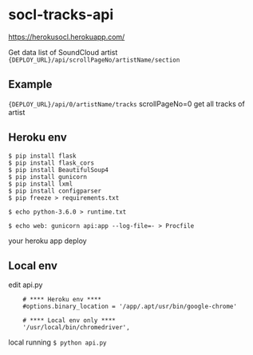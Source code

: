 # socl-tracks-api
https://herokusocl.herokuapp.com/

Get data list of SoundCloud artist
```{DEPLOY_URL}/api/scrollPageNo/artistName/section```

## Example
```{DEPLOY_URL}/api/0/artistName/tracks```
scrollPageNo=0 get all tracks of artist

## Heroku env
```
$ pip install flask
$ pip install flask_cors
$ pip install BeautifulSoup4
$ pip install gunicorn
$ pip install lxml
$ pip install configparser
$ pip freeze > requirements.txt

$ echo python-3.6.0 > runtime.txt

$ echo web: gunicorn api:app --log-file=- > Procfile
```

your heroku app deploy

## Local env
edit api.py
```
    # **** Heroku env ****
    #options.binary_location = '/app/.apt/usr/bin/google-chrome'
    
    # **** Local env only ****
    '/usr/local/bin/chromedriver', 
```

local running
```$ python api.py```

